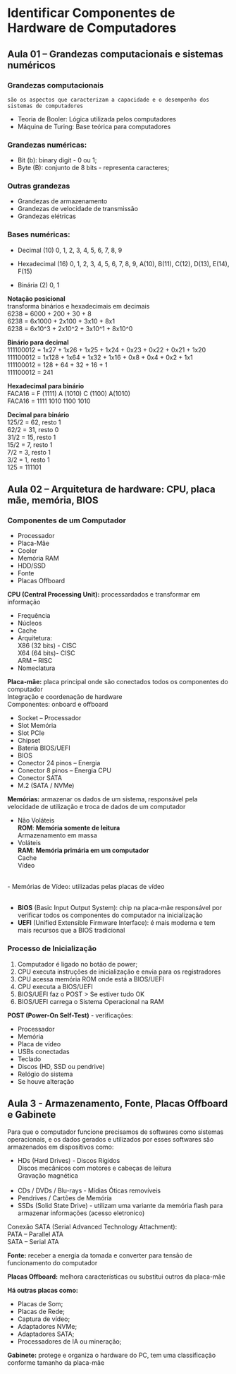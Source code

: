 # Identificar Componentes de Hardware de Computadores

## Aula 01 – Grandezas computacionais e sistemas numéricos

### Grandezas computacionais
    são os aspectos que caracterizam a capacidade e o desempenho dos sistemas de computadores

- Teoria de Booler: Lógica utilizada pelos computadores
- Máquina de Turing: Base teórica para computadores

### Grandezas numéricas:    
- Bit (b): binary digit - 0 ou 1;
- Byte (B): conjunto de 8 bits - representa caracteres;

### Outras grandezas
- Grandezas de armazenamento
- Grandezas de velocidade de transmissão
- Grandezas elétricas

### Bases numéricas:
- Decimal (10)
0, 1, 2, 3, 4, 5, 6, 7, 8, 9

- Hexadecimal (16)
0, 1, 2, 3, 4, 5, 6, 7, 8, 9, A(10), B(11), C(12), D(13), E(14), F(15)

- Binária (2)
0, 1

**Notação posicional**<br>
    transforma binários e hexadecimais em decimais<br>
6238 = 6000 + 200 + 30 + 8<br>
6238 = 6x1000 + 2x100 + 3x10 + 8x1<br>
6238 = 6x10^3 + 2x10^2 + 3x10^1 + 8x10^0<br>

**Binário para decimal**<br>
111100012 = 1x27 + 1x26 + 1x25 + 1x24 + 0x23 + 0x22 + 0x21 + 1x20<br>
111100012 = 1x128 + 1x64 + 1x32 + 1x16 + 0x8 + 0x4 + 0x2 + 1x1<br>
111100012 = 128 + 64 + 32 + 16 + 1<br>
111100012 = 241<br>

**Hexadecimal para binário**<br>
FACA16 = F (1111) A (1010) C (1100) A(1010)<br>
FACA16 = 1111 1010 1100 1010<br>

**Decimal para binário**<br>
125/2 = 62, resto 1<br>
62/2 = 31, resto 0<br>
31/2 = 15, resto 1<br>
15/2 = 7, resto 1<br>
7/2 = 3, resto 1<br>
3/2 = 1, resto 1<br>
125 = 111101<br>

## Aula 02 – Arquitetura de hardware: CPU, placa mãe, memória, BIOS

### Componentes de um Computador
- Processador
- Placa-Mãe
- Cooler
- Memória RAM
- HDD/SSD
- Fonte
- Placas Offboard

**CPU (Central Processing Unit):** processardados e transformar em informação<br>
- Frequência
- Núcleos
- Cache
- Arquitetura:<br>
X86 (32 bits) - CISC<br>
X64 (64 bits)- CISC<br>
ARM – RISC<br>
- Nomeclatura

**Placa-mãe:** placa principal onde são conectados todos os componentes do computador<br>
Integração e coordenação de hardware<br>
Componentes: onboard e offboard<br>
- Socket – Processador
- Slot Memória
- Slot PCIe
- Chipset
- Bateria BIOS/UEFI
- BIOS
- Conector 24 pinos – Energia
- Conector 8 pinos – Energia CPU
- Conector SATA
- M.2 (SATA / NVMe)

**Memórias:** armazenar os dados de um sistema, responsável pela velocidade de utilização e troca de dados de um computador<br>
- Não Voláteis<br>
**ROM**: **Memória somente de leitura**<br>
Armazenamento em massa<br>
- Voláteis<br>
**RAM**: **Memória primária em um computador**<br>
Cache<br>
Vídeo<br>
<br>
- Memórias de Vídeo: utilizadas pelas placas de vídeo
<br>
<br>

- **BIOS** (Basic Input Output System): chip na placa-mãe responsável por verificar todos os componentes do computador na inicialização
- **UEFI** (Unified Extensible Firmware Interface): é mais moderna e tem mais recursos que a BIOS tradicional

### Processo de Inicialização

1. Computador é ligado no botão de power;
2. CPU executa instruções de inicialização e envia para os
registradores
3. CPU acessa memória ROM onde está a BIOS/UEFI
4. CPU executa a BIOS/UEFI
5. BIOS/UEFI faz o POST > Se estiver tudo OK
6. BIOS/UEFI carrega o Sistema Operacional na RAM

**POST (Power-On Self-Test)** - verificações:
- Processador
- Memória
- Placa de vídeo
- USBs conectadas
- Teclado
- Discos (HD, SSD ou pendrive)
- Relógio do sistema
- Se houve alteração

## Aula 3 - Armazenamento, Fonte, Placas Offboard e Gabinete

Para que o computador funcione precisamos de softwares como sistemas operacionais, e os dados gerados e utilizados por esses softwares são armazenados em dispositivos como:
- HDs (Hard Drives) - Discos Rígidos<br>
Discos mecânicos com motores e cabeças de leitura<br>
Gravação magnética<br><br>
- CDs / DVDs / Blu-rays - Mídias Óticas removíveis
- Pendrives / Cartões de Memória
- SSDs (Solid State Drive) - utilizam uma variante da memória flash para armazenar informações (acesso eletronico)

Conexão SATA (Serial Advanced Technology Attachment):<br>
PATA – Parallel ATA<br>
SATA – Serial ATA<br>

**Fonte:** receber a energia da tomada e converter para tensão de funcionamento do computador

**Placas Offboard:** melhora características ou substitui outros da placa-mãe

**Há outras placas como:**
- Placas de Som;
- Placas de Rede;
- Captura de vídeo;
- Adaptadores NVMe;
- Adaptadores SATA;
- Processadores de IA ou mineração;

**Gabinete:** protege e organiza o hardware do PC, tem uma classificação conforme tamanho da placa-mãe
